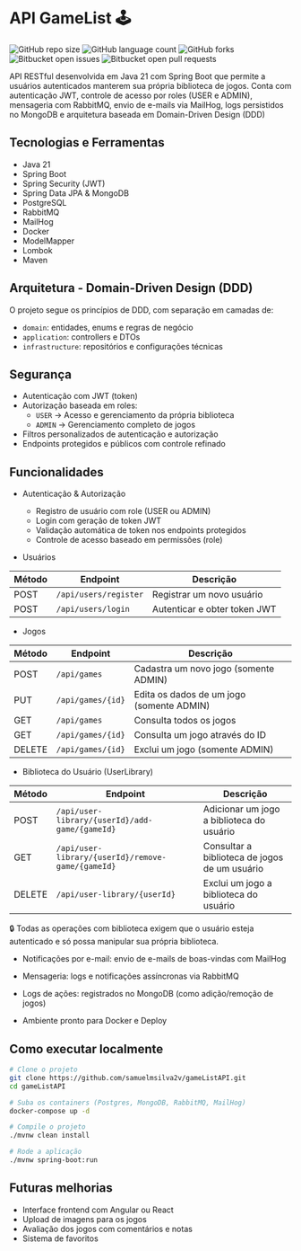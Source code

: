 # API GameList 🕹️
![GitHub repo size](https://img.shields.io/github/repo-size/samuelmsilva2v/gameListAPI?style=for-the-badge)
![GitHub language count](https://img.shields.io/github/languages/count/samuelmsilva2v/gameListAPI?style=for-the-badge)
![GitHub forks](https://img.shields.io/github/forks/samuelmsilva2v/gameListAPI?style=for-the-badge)
![Bitbucket open issues](https://img.shields.io/bitbucket/issues/samuelmsilva2v/gameListAPI?style=for-the-badge)
![Bitbucket open pull requests](https://img.shields.io/bitbucket/pr-raw/samuelmsilva2v/gameListAPI?style=for-the-badge)

API RESTful desenvolvida em Java 21 com Spring Boot que permite a usuários autenticados manterem sua própria biblioteca de jogos. Conta com autenticação JWT, controle de acesso por roles (USER e ADMIN), mensageria com RabbitMQ, envio de e-mails via MailHog, logs persistidos no MongoDB e arquitetura baseada em Domain-Driven Design (DDD)

## Tecnologias e Ferramentas
* Java 21
* Spring Boot
* Spring Security (JWT)
* Spring Data JPA & MongoDB
* PostgreSQL
* RabbitMQ
* MailHog
* Docker
* ModelMapper
* Lombok
* Maven

## Arquitetura - Domain-Driven Design (DDD)
O projeto segue os princípios de DDD, com separação em camadas de:
- `domain`: entidades, enums e regras de negócio
- `application`: controllers e DTOs
- `infrastructure`: repositórios e configurações técnicas

## Segurança
- Autenticação com JWT (token)
- Autorização baseada em roles:
  - `USER` → Acesso e gerenciamento da própria biblioteca
  - `ADMIN` → Gerenciamento completo de jogos
- Filtros personalizados de autenticação e autorização
- Endpoints protegidos e públicos com controle refinado

## Funcionalidades
* Autenticação & Autorização
  *  Registro de usuário com role (USER ou ADMIN)
  *  Login com geração de token JWT
  *  Validação automática de token nos endpoints protegidos
  *  Controle de acesso baseado em permissões (role)

* Usuários

| Método | Endpoint              | Descrição                    |
|--------|-----------------------|------------------------------|
| POST   | `/api/users/register` | Registrar um novo usuário    |
| POST   | `/api/users/login`    | Autenticar e obter token JWT |

* Jogos

| Método | Endpoint          | Descrição                                 |
|--------|-------------------|-------------------------------------------|
| POST   | `/api/games`      | Cadastra um novo jogo (somente ADMIN)     |
| PUT    | `/api/games/{id}` | Edita os dados de um jogo (somente ADMIN) |
| GET    | `/api/games`      | Consulta todos os jogos                   |
| GET    | `/api/games/{id}` | Consulta um jogo através do ID            |
| DELETE | `/api/games/{id}` | Exclui um jogo (somente ADMIN)            |

* Biblioteca do Usuário (UserLibrary)

| Método | Endpoint                                          | Descrição                                     |
|--------|---------------------------------------------------|-----------------------------------------------|
| POST   | `/api/user-library/{userId}/add-game/{gameId}`    | Adicionar um jogo a biblioteca do usuário     |
| GET    | `/api/user-library/{userId}/remove-game/{gameId}` | Consultar a biblioteca de jogos de um usuário |
| DELETE | `/api/user-library/{userId}`                      | Exclui um jogo a biblioteca do usuário        |

🔒 Todas as operações com biblioteca exigem que o usuário esteja autenticado e só possa manipular sua própria biblioteca.

* Notificações por e-mail: envio de e-mails de boas-vindas com MailHog

* Mensageria: logs e notificações assíncronas via RabbitMQ

* Logs de ações: registrados no MongoDB (como adição/remoção de jogos)

* Ambiente pronto para Docker e Deploy

## Como executar localmente
```bash
# Clone o projeto
git clone https://github.com/samuelmsilva2v/gameListAPI.git
cd gameListAPI

# Suba os containers (Postgres, MongoDB, RabbitMQ, MailHog)
docker-compose up -d

# Compile o projeto
./mvnw clean install

# Rode a aplicação
./mvnw spring-boot:run
```

## Futuras melhorias
* Interface frontend com Angular ou React
* Upload de imagens para os jogos
* Avaliação dos jogos com comentários e notas
* Sistema de favoritos

